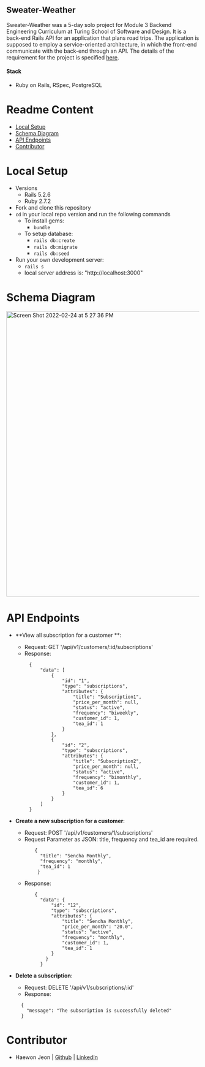 ## Sweater-Weather

Sweater-Weather was a 5-day solo project for Module 3 Backend Engineering Curriculum at Turing School of Software and Design. It is a back-end Rails API for an application that plans road trips. The application is supposed to employ a service-oriented architecture, in which the front-end communicate with the back-end through an API. The details of the requirement for the project is specified [here](https://backend.turing.edu/module3/projects/sweater_weather/requirements).


#### Stack
- Ruby on Rails, RSpec, PostgreSQL


# Readme Content
- [Local Setup](#local-setup)
- [Schema Diagram](#schema-diagram)
- [API Endpoints](#api-endpoints)
- [Contributor](#contributor)

# Local Setup
- Versions
  - Rails 5.2.6
  - Ruby 2.7.2
- Fork and clone this repository
- `cd` in your local repo version and run the following commands
  - To install gems:
    -  `bundle`
  - To setup database:
    - `rails db:create`
    - `rails db:migrate`
    - `rails db:seed`
- Run your own development server:
  - `rails s`
  - local server address is:  "http://localhost:3000" 

# Schema Diagram

<img width="745" alt="Screen Shot 2022-02-24 at 5 27 36 PM" src="https://user-images.githubusercontent.com/86392608/155630313-2fcb895d-3aff-402f-a44b-6ba02f3f64b6.png">


# API Endpoints

  - **View all subscription for a customer **: 
    - Request: GET '/api/v1/customers/:id/subscriptions'
    - Response:
     ```
          {
              "data": [
                  {
                      "id": "1",
                      "type": "subscriptions",
                      "attributes": {
                          "title": "Subscription1",
                          "price_per_month": null,
                          "status": "active",
                          "frequency": "biweekly",
                          "customer_id": 1,
                          "tea_id": 1
                      }
                  },
                  {
                      "id": "2",
                      "type": "subscriptions",
                      "attributes": {
                          "title": "Subscription2",
                          "price_per_month": null,
                          "status": "active",
                          "frequency": "bimonthly",
                          "customer_id": 1,
                          "tea_id": 6
                      }
                  }
              ]
          }
      ```
 - **Create a new subscription for a customer**: 
    - Request: POST '/api/v1/customers/1/subscriptions'
    - Request Parameter as JSON: title, frequency and tea_id are required.
     ```
            {
              "title": "Sencha Monthly",
              "frequency": "monthly",
              "tea_id": 1
             }
     ```
    - Response:
     ```
            {
              "data": {
                  "id": "12",
                  "type": "subscriptions",
                  "attributes": {
                      "title": "Sencha Monthly",
                      "price_per_month": "20.0",
                      "status": "active",
                      "frequency": "monthly",
                      "customer_id": 1,
                      "tea_id": 1
                  }
                }
              }
    ```
  
 - **Delete a subscription**: 
    - Request: DELETE '/api/v1/subscriptions/:id'
    - Response:
    ```
      {
        "message": "The subscription is successfully deleted"
      }
    ```

# Contributor
- Haewon Jeon      |  [Github](https://github.com/haewonito)   |   [LinkedIn](linkedin.com/in/haewonito)

